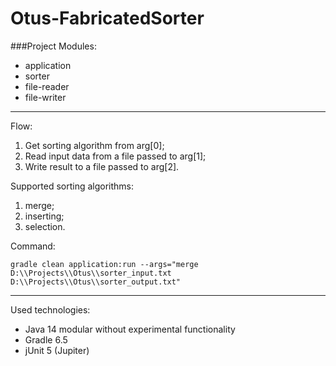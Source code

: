 # Otus-FabricatedSorter

###Project Modules:
- application
- sorter
- file-reader
- file-writer

---

Flow:
1. Get sorting algorithm from arg[0];
2. Read input data from a file passed to arg[1];
3. Write result to a file passed to arg[2].

Supported sorting algorithms:
1. merge;
2. inserting;
3. selection.

Command:

`gradle clean application:run --args="merge D:\\Projects\\Otus\\sorter_input.txt D:\\Projects\\Otus\\sorter_output.txt"`

---

Used technologies:
- Java 14 modular without experimental functionality
- Gradle 6.5
- jUnit 5 (Jupiter)